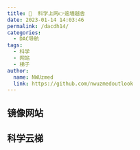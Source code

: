 ```yaml
---
title: 📡  科学上网👉逾墙越舍
date: 2023-01-14 14:03:46
permalink: /dacdh14/
categories: 
  - DAC导航
tags: 
  - 科学
  - 网站
  - 梯子
author: 
  name: NWUzmed
  link: https://github.com/nwuzmedoutlook
---
```


## 镜像网站

<ClientOnly>
  <Card :cardData="cardData0" :cardListSize=4 carTitlColor="#000" carHoverColor="#000" />
</ClientOnly>

## 科学云梯

<ClientOnly>
  <Card :cardData="cardData1" :cardListSize=4 carTitlColor="#000" carHoverColor="#000" />
</ClientOnly>

<script>
export default {
  data() {
    return {
      cardData0: [
{id: "0", cardSrc: "https://tofutoolbox.com/", cardImgSrc: "https://api.xinac.net/icon/?url=https://tofutoolbox.com/", cardName: "豆腐工具箱", cardContent: "最合适你的科学上网的工具评测合集",},
{cardSrc: "https://github.com/waystowork/lantern", cardImgSrc: "https://api.xinac.net/icon/?url=https://github.com/waystowork/lantern", cardName: "梯子慎用", cardContent: "小手电(Beam)、蓝灯(Lantern)、佛跳墙（fotiaoqiang）",},
{cardSrc: "https://get.astarvpn.app/", cardImgSrc: "https://api.xinac.net/icon/?url=https://get.astarvpn.app/", cardName: "AStar VPN", cardContent: "Free and fast VPN for everyone",},
{cardSrc: "https://m.qq.com/edu/index.html", cardImgSrc: "https://api.xinac.net/icon/?url=https://m.qq.com/edu/index.html", cardName: "长鹅教育加速", cardContent: "腾讯官方出品-畅游全球教育资源",},
{cardSrc: "https://52proxy.xyz/", cardImgSrc: "https://api.xinac.net/icon/?url=https://52proxy.xyz/", cardName: "Oriole-Proxy", cardContent: "输入外网，点机回车，隐身访问互联网",},
{cardSrc: "https://iguge.app/", cardImgSrc: "https://api.xinac.net/icon/?url=https://iguge.app/", cardName: "iGG谷歌访问助手", cardContent: "永久免费提供谷歌搜索，gmail，Chrome Store,Android/Golang等谷歌产品加速访问",},
{cardSrc: "http://googlehelper.net/", cardImgSrc: "https://api.xinac.net/icon/?url=http://googlehelper.net/", cardName: "Ghelper", cardContent: "供开发人员、跨境工作人员和研究机构使用，以确保和加快互联网冲浪的速度。",},
{cardSrc: "https://www.library.ac.cn/", cardImgSrc: "https://api.xinac.net/icon/?url=https://www.library.ac.cn/", cardName: "Mirror List", cardContent: "镜像站，为大学师生服务（与任何大学无关）",},
{cardSrc: "https://github.com/hmsjy2017/Google-Mirrors", cardImgSrc: "https://api.xinac.net/icon/?url=https://github.com/hmsjy2017/Google-Mirrors", cardName: "镜像网站+科学上网", cardContent: "仅供学习交流使用，请遵守法律",},
{cardSrc: "https://microsoftedge.microsoft.com/addons/search/VPN?hl=zh-CN", cardImgSrc: "https://api.xinac.net/icon/?url=https://microsoftedge.microsoft.com/addons/search/VPN?hl=zh-CN", cardName: "Microsoft Edge 加载项 - VPN", cardContent: "60+VPN浏览器插件",},
{cardSrc: "https://github.com/search?q=%E7%A7%91%E5%AD%A6%E4%B8%8A%E7%BD%91&amp;type=", cardImgSrc: "https://api.xinac.net/icon/?url=https://github.com/search?q=%E7%A7%91%E5%AD%A6%E4%B8%8A%E7%BD%91&amp;type=", cardName: "Search · 科学上网", cardContent: "请正确使用",},
{cardSrc: "https://github.com/search?p=1&amp;q=%E6%A2%AF%E5%AD%90&amp;type=Repositories", cardImgSrc: "https://api.xinac.net/icon/?url=https://github.com/search?p=1&amp;q=%E6%A2%AF%E5%AD%90&amp;type=Repositories", cardName: "Search · 梯子", cardContent: "翻墙需谨慎",},
{cardSrc: "https://oooc.top/", cardImgSrc: "https://api.xinac.net/icon/?url=https://oooc.top/", cardName: "OC", cardContent: "科学上网助手",},
{cardSrc: "https://www.uc23.net/s/?keyword=VPN", cardImgSrc: "https://api.xinac.net/icon/?url=https://www.uc23.net/s/?keyword=VPN", cardName: "UC电脑园", cardContent: "【VPN】的搜索结果",},
{cardSrc: "https://www.yaoleguan.com/cn/", cardImgSrc: "https://api.xinac.net/icon/?url=https://www.yaoleguan.com/cn/", cardName: "佛跳墙加速器", cardContent: "永久免费、永不被封",},
{cardSrc: "https://tmioe.com/category/external", cardImgSrc: "https://api.xinac.net/icon/?url=https://tmioe.com/category/external", cardName: "ZAPRO · 杂铺", cardContent: "海外交流",},
{cardSrc: "https://tlanyan.me/category/for-free-internet/", cardImgSrc: "https://api.xinac.net/icon/?url=https://tlanyan.me/category/for-free-internet/", cardName: "tlanyan", cardContent: "科学上网",},
{cardSrc: "https://v2xtls.org/", cardImgSrc: "https://api.xinac.net/icon/?url=https://v2xtls.org/", cardName: "V2ray XTLS黑科技", cardContent: "V2ray XTLS黑科技、trojan和trojan-go带你飞",},
{cardSrc: "http://www.geekotg.com/zhuanti/lslgllqrj/", cardImgSrc: "https://api.xinac.net/icon/?url=http://www.geekotg.com/zhuanti/lslgllqrj/", cardName: "奇客小栈", cardContent: "类似绿光浏览器的浏览器",},
{cardSrc: "https://9.234456.xyz/abc.html", cardImgSrc: "https://api.xinac.net/icon/?url=https://9.234456.xyz/abc.html", cardName: "XYZ", cardContent: "随机排序,请自行试用. 如无法访问,请自架梯",},
{cardSrc: "https://mirror.js.org/", cardImgSrc: "https://api.xinac.net/icon/?url=https://mirror.js.org/", cardName: "Google-Mirrors", cardContent: "你用得上的镜像网站",},
      ],
      
      cardData1: [
        {
          id: "1",
          cardSrc: "https://cn.vuejs.org/",
          cardImgSrc:
            "https://cdn.staticaly.com/gh/Kele-Bingtang/static@master/img/tools/20220105001047.png",
          cardName: "Vue",
          cardContent: "渐进式 JavaScript 框架",
        },
      ],
    };
  },
};
</script>

